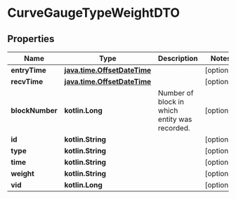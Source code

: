 
# CurveGaugeTypeWeightDTO

## Properties
Name | Type | Description | Notes
------------ | ------------- | ------------- | -------------
**entryTime** | [**java.time.OffsetDateTime**](java.time.OffsetDateTime.md) |  |  [optional]
**recvTime** | [**java.time.OffsetDateTime**](java.time.OffsetDateTime.md) |  |  [optional]
**blockNumber** | **kotlin.Long** | Number of block in which entity was recorded. |  [optional]
**id** | **kotlin.String** |  |  [optional]
**type** | **kotlin.String** |  |  [optional]
**time** | **kotlin.String** |  |  [optional]
**weight** | **kotlin.String** |  |  [optional]
**vid** | **kotlin.Long** |  |  [optional]



